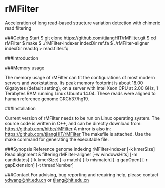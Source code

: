 # rMFilter
Acceleration of long read-based structure variation detection with chimeric read filtering

###Getting Start
	$ git clone https://github.com/tjiangHIT/rMFilter.git
	$ cd rMFilter
	$ make
	$ ./rMFilter-indexer indexDir ref.fa
	$ ./rMFilter-aligner indexDir read.fq > read.filter.fq
	
###Introduction

###Memory usage

The memory usage of rMFilter can fit the configurations of most modern servers and workstations.
Its peak memory footprint is about 18.00 Gigabytes (default setting), on a server with Intel Xeon CPU at 2.00 GHz, 1 Terabytes RAM running Linux Ubuntu 14.04. These reads were aligned to human reference genome GRCh37/hg19.

###Installation

Current version of rMFilter needs to be run on Linux operating system.
The source code is written in C++, and can be directly download from: https://github.com/hitbc/rMFilter 
A mirror is also in: https://github.com/tjiangHIT/rMFilter
The makefile is attached. Use the make command for generating the executable file.

###Synopsis
Reference genome indexing
	rMFilter-indexer [-k kmerSize] <HashIndexDir> <Reference>
Read alignment & filtering
	rMFilter-aligner [-w windowsHits] [-m candidates] [-k kmerSize] [-a match] [-b mismatch]
	[-q gapOpen] [-r gapExtension] [-t threadNumber] <HashIndexDir> <ReadFile> <Reference>



###Contact
For advising, bug reporting and requiring help, please contact ydwang@hit.edu.cn or tjiang@hit.edu.cn

